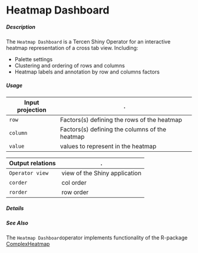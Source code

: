# Heatmap Dashboard

##### Description

The `Heatmap Dashboard` is a Tercen Shiny Operator for an interactive heatmap representation of a cross tab view.
Including:
- Palette settings
- Clustering and ordering of rows and columns
- Heatmap labels and annotation by row and columns factors

##### Usage

Input projection|.
---|---
`row`  | Factors(s) defining the rows of the heatmap         
`column` | Factors(s) defining the columns of the heatmap      
`value`  | values to represent in the heatmap    

Output relations|.
---|---
`Operator view` | view of the Shiny application
`corder`        | col order
`rorder`        | row order

##### Details


##### See Also
 The `Heatmap Dashboard`operator implements functionality of the R-package [ComplexHeatmap](https://www.bioconductor.org/packages/release/bioc/html/ComplexHeatmap.html)
